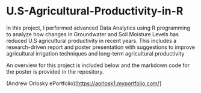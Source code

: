 # U.S-Agricultural-Productivity-in-R

In this project, I performed advanced Data Analytics using R programming to analyze how changes in Groundwater and Soil Moisture Levels has reduced U.S agricultural productivity in recent years. This includes a research-driven report and poster presentation with suggestions to improve agricultural irrigation techniques and long-term agricultural productivity

An overview for this project is included below and the markdown code for the poster is provided in the repository.

(Andrew Orlosky ePortfolio)[https://aorlosk1.myportfolio.com/]
